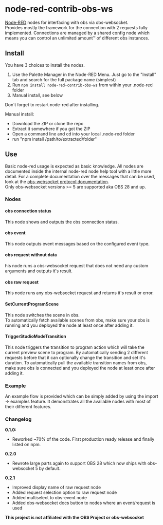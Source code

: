 # node-red-contrib-obs-ws

[Node-RED](https://nodered.org) nodes for interfacing with obs via obs-websocket.  
Provides mostly the framework for the connection with 2 requests fully implemented. Connections are managed by a shared config node which means you can control an unlimited amount™ of different obs instances.

## Install

You have 3 choices to install the nodes.
1. Use the Palette Manager in the Node-RED Menu. Just go to the "Install" tab and search for the full package name (simplest)
2. Run `npm install node-red-contrib-obs-ws` from within your .node-red folder
3. Manual install, see below

Don't forget to restart node-red after installing.

Manual install:
- Download the ZIP or clone the repo
- Extract it somewhere if you got the ZIP
- Open a command line and cd into your local .node-red folder
- run "npm install /path/to/extracted/folder"

## Use

Basic node-red usage is expected as basic knowledge. All nodes are documented inside the internal node-red node help tool with a little more detail.
For a complete documentation over the messages that can be used, look at the [obs-websocket protocol documentation](https://github.com/obsproject/obs-websocket/blob/master/docs/generated/protocol.md).  
Only obs-websocket versions >= 5 are supported aka OBS 28 and up.

### Nodes

#### obs connection status
This node shows and outputs the obs connection status.

#### obs event
This node outputs event messages based on the configured event type.

#### obs request without data
his node runs a obs-websocket request that does not need any custom arguments and outputs it's result.

#### obs raw request
This node runs any obs-websocket request and returns it's result or error.

#### SetCurrentProgramScene
This node switches the scene in obs.  
To automatically fetch available scenes from obs, make sure your obs is running and you deployed the node at least once after adding it.

#### TriggerStudioModeTransition
This node triggers the transition to program action which will take the current preview scene to program.
By automatically sending 2 different requests before that it can optionally change the transition and set it's duration.
To automatically pull the available transition names from obs, make sure obs is connected and you deployed the node at least once after adding it.

### Example
An example flow is provided which can be simply added by using the import -> examples feature. It demonstrates all the available nodes with most of their different features.

### Changelog

**0.1.0:**
- Reworked ~70% of the code. First production ready release and finally listed on npm.

**0.2.0**
- Rewrote large parts again to support OBS 28 which now ships with obs-websocket 5 by default.

**0.2.1**
- Improved display name of raw request node
- Added request selection option to raw request node
- Added multiselect to obs-event node
- Added obs-websocket docs button to nodes where an event/request is used

**This project is not affiliated with the OBS Project or obs-websocket**